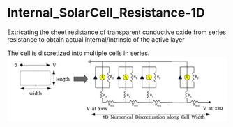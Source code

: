 # Internal_SolarCell_Resistance-1D
Extricating the sheet resistance of transparent conductive oxide from series resistance to obtain actual internal/intrinsic of the active layer

The cell is discretized into multiple cells in series.
![Schematic](Schematic.png)
